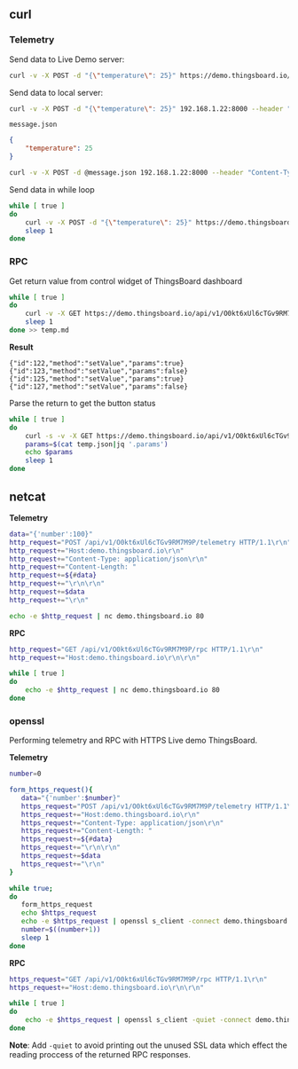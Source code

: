 ## curl

### Telemetry

Send data to Live Demo server:

```sh
curl -v -X POST -d "{\"temperature\": 25}" https://demo.thingsboard.io/api/v1/O0kt6xUl6cTGv9RM7M9P/telemetry --header "Content-Type:application/json"
```

Send data to local server:

```sh
curl -v -X POST -d "{\"temperature\": 25}" 192.168.1.22:8000 --header "Content-Type:application/json"
```

``message.json``

```json
{
    "temperature": 25
}
```

```sh
curl -v -X POST -d @message.json 192.168.1.22:8000 --header "Content-Type:application/json"
```

Send data in while loop

```sh
while [ true ]
do
	curl -v -X POST -d "{\"temperature\": 25}" https://demo.thingsboard.io/api/v1/O0kt6xUl6cTGv9RM7M9P/telemetry --header "Content-Type:application/json"	
	sleep 1
done	
```

### RPC

Get return value from control widget of ThingsBoard dashboard

```sh
while [ true ]
do
	curl -v -X GET https://demo.thingsboard.io/api/v1/O0kt6xUl6cTGv9RM7M9P/rpc
	sleep 1
done >> temp.md
```
**Result**

```
{"id":122,"method":"setValue","params":true}{"id":123,"method":"setValue","params":false}{"id":125,"method":"setValue","params":true}{"id":127,"method":"setValue","params":false}
```

Parse the return to get the button status

```sh
while [ true ]
do
	curl -s -v -X GET https://demo.thingsboard.io/api/v1/O0kt6xUl6cTGv9RM7M9P/rpc > temp.json
	params=$(cat temp.json|jq '.params')
	echo $params
	sleep 1
done
```

## netcat

**Telemetry**

```sh
data="{'number':100}"
http_request="POST /api/v1/O0kt6xUl6cTGv9RM7M9P/telemetry HTTP/1.1\r\n"
http_request+="Host:demo.thingsboard.io\r\n"
http_request+="Content-Type: application/json\r\n"
http_request+="Content-Length: "
http_request+=${#data}
http_request+="\r\n\r\n"
http_request+=$data
http_request+="\r\n"

echo -e $http_request | nc demo.thingsboard.io 80
```

**RPC**

```sh
http_request="GET /api/v1/O0kt6xUl6cTGv9RM7M9P/rpc HTTP/1.1\r\n"
http_request+="Host:demo.thingsboard.io\r\n\r\n"

while [ true ]
do
    echo -e $http_request | nc demo.thingsboard.io 80
done    
```

### openssl

Performing telemetry and RPC with HTTPS Live demo ThingsBoard.

**Telemetry**

```sh
number=0

form_https_request(){
   data="{'number':$number}"
   https_request="POST /api/v1/O0kt6xUl6cTGv9RM7M9P/telemetry HTTP/1.1\r\n"
   https_request+="Host:demo.thingsboard.io\r\n"
   https_request+="Content-Type: application/json\r\n"
   https_request+="Content-Length: "
   https_request+=${#data}
   https_request+="\r\n\r\n"
   https_request+=$data
   https_request+="\r\n"
}

while true;
do
   form_https_request
   echo $https_request
   echo -e $https_request | openssl s_client -connect demo.thingsboard.io:443
   number=$((number+1))
   sleep 1
done
```

**RPC**

```sh
https_request="GET /api/v1/O0kt6xUl6cTGv9RM7M9P/rpc HTTP/1.1\r\n"
https_request+="Host:demo.thingsboard.io\r\n\r\n"

while [ true ]
do
    echo -e $https_request | openssl s_client -quiet -connect demo.thingsboard.io:443
done   
```

**Note**: Add ``-quiet`` to avoid printing out the unused SSL data which effect the reading proccess of the returned RPC responses.